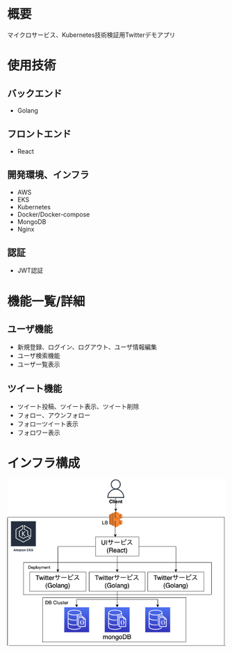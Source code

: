 # 概要
マイクロサービス、Kubernetes技術検証用Twitterデモアプリ

# 使用技術
## バックエンド
- Golang

## フロントエンド
- React

## 開発環境、インフラ
- AWS
- EKS
- Kubernetes
- Docker/Docker-compose
- MongoDB
- Nginx

## 認証
- JWT認証

# 機能一覧/詳細
## ユーザ機能
- 新規登録、ログイン、ログアウト、ユーザ情報編集
- ユーザ検索機能
- ユーザ一覧表示

## ツイート機能
- ツイート投稿、ツイート表示、ツイート削除
- フォロー、アウンフォロー
- フォローツイート表示
- フォロワー表示

# インフラ構成
![インフラ構成図](./img/Twitter-App.drawio.png "インフラ構成図") 



